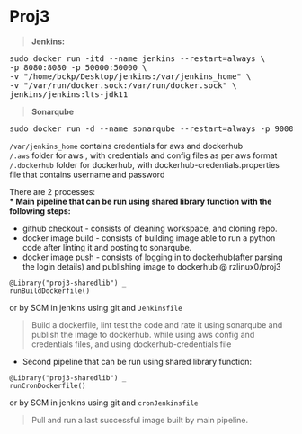 # Proj3

>**Jenkins:** 

<pre>sudo docker run -itd --name jenkins --restart=always \
-p 8080:8080 -p 50000:50000 \
-v "/home/bckp/Desktop/jenkins:/var/jenkins_home" \
-v "/var/run/docker.sock:/var/run/docker.sock" \
jenkins/jenkins:lts-jdk11  
</pre>

>**Sonarqube**
<pre>sudo docker run -d --name sonarqube --restart=always -p 9000:9000 -p 9092:9092 sonarqube</pre>

  `/var/jenkins_home` contains credentials for aws and dockerhub  
      `/.aws` folder for aws , with credentials and config files as per aws format  
      `/.dockerhub` folder for dockerhub, with dockerhub-credentials.properties file that contains username and password  

There are 2 processes:   
<b>* Main pipeline that can be run using shared library function with the following steps:   </b>
* github checkout - consists of cleaning workspace, and cloning repo.   
* docker image build - consists of building image able to run a python code after linting it and posting to sonarqube.   
* docker image push - consists of logging in to dockerhub(after parsing the login details) and publishing image to dockerhub @ rzlinux0/proj3
```
@Library("proj3-sharedlib") _   
runBuildDockerfile()
```
or by SCM in jenkins using git and `Jenkinsfile`   
>Build a dockerfile, lint test the code and rate it using sonarqube and publish the image to dockerhub.
>while using aws config and credentials files, and using dockerhub-credentials file
* Second pipeline that can be run using shared library function:   
```
@Library("proj3-sharedlib") _   
runCronDockerfile()
```   
or by SCM in jenkins using git and `cronJenkinsfile`
>Pull and run a last successful image built by main pipeline.
